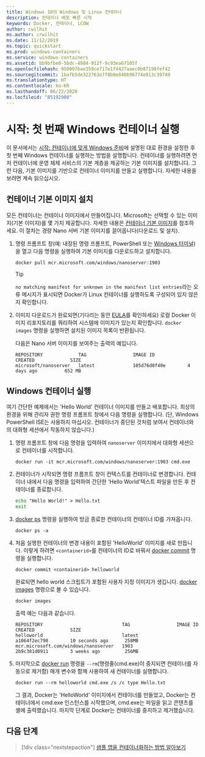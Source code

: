 ```yaml
---
title: Windows 10의 Windows 및 Linux 컨테이너
description: 컨테이너 배포 빠른 시작
keywords: Docker, 컨테이너, LCOW
author: cwilhit
ms.author: crwilhit
ms.date: 11/12/2019
ms.topic: quickstart
ms.prod: windows-containers
ms.service: windows-containers
ms.assetid: bb9bfbe0-5bdc-4984-912f-9c93ea67105f
ms.openlocfilehash: 950097bae359ce717e1f4427aaec0b87198fef42
ms.sourcegitcommit: 1bafb5de322763e7f8b0e840b96774e813c39749
ms.translationtype: HT
ms.contentlocale: ko-KR
ms.lasthandoff: 06/22/2020
ms.locfileid: "85192900"
---
```

# <a name="get-started-run-your-first-windows-container"></a>시작: 첫 번째 Windows 컨테이너 실행

이 문서에서는 [시작: 컨테이너에 맞게 Windows 준비](./set-up-environment.md)에 설명된 대로 환경을 설정한 후 첫 번째 Windows 컨테이너를 실행하는 방법을 설명합니다. 컨테이너를 실행하려면 먼저 컨테이너에 운영 체제 서비스의 기본 계층을 제공하는 기본 이미지를 설치합니다. 그런 다음, 기본 이미지를 기반으로 컨테이너 이미지를 만들고 실행합니다. 자세한 내용을 보려면 계속 읽으십시오.

## <a name="install-a-container-base-image"></a>컨테이너 기본 이미지 설치

모든 컨테이너는 컨테이너 이미지에서 만들어집니다. Microsoft는 선택할 수 있는 이미지(기본 이미지)를 몇 가지 제공합니다. 자세한 내용은 [컨테이너 기본 이미지](../manage-containers/container-base-images.md)를 참조하세요. 이 절차는 경량 Nano 서버 기본 이미지를 끌어옵니다(다운로드 및 설치).

1. 명령 프롬프트 창(예: 내장된 명령 프롬프트, PowerShell 또는 [Windows 터미널](https://www.microsoft.com/p/windows-terminal-preview/9n0dx20hk701?activetab=pivot:overviewtab))을 열고 다음 명령을 실행하여 기본 이미지를 다운로드하고 설치합니다.

   ```console
   docker pull mcr.microsoft.com/windows/nanoserver:1903
   ```

   > [!TIP]
   > `no matching manifest for unknown in the manifest list entries`라는 오류 메시지가 표시되면 Docker가 Linux 컨테이너를 실행하도록 구성되어 있지 않은지 확인합니다.

2. 이미지 다운로드가 완료되면(기다리는 동안 [EULA](../images-eula.md)를 확인하세요) 로컬 Docker 이미지 리포지토리를 쿼리하여 시스템에 이미지가 있는지 확인합니다. `docker images` 명령을 실행하면 설치된 이미지 목록이 반환됩니다.

   다음은 Nano 서버 이미지를 보여주는 출력의 예입니다.

   ```console
   REPOSITORY             TAG                 IMAGE ID            CREATED             SIZE
   microsoft/nanoserver   latest              105d76d0f40e        4 days ago          652 MB
   ```

## <a name="run-a-windows-container"></a>Windows 컨테이너 실행

여기 간단한 예제에서는 'Hello World' 컨테이너 이미지를 만들고 배포합니다. 최상의 환경을 위해 관리자 권한 명령 프롬프트 창에서 다음 명령을 실행합니다. (단, Windows PowerShell ISE는 사용하지 마십시오. 컨테이너가 중단된 것처럼 보여서 컨테이너와의 대화형 세션에서 작동하지 않습니다.)

1. 명령 프롬프트 창에 다음 명령을 입력하여 `nanoserver` 이미지에서 대화형 세션으로 컨테이너를 시작합니다.

   ```console
   docker run -it mcr.microsoft.com/windows/nanoserver:1903 cmd.exe
   ```
2. 컨테이너가 시작되면 명령 프롬프트 창이 컨텍스트를 컨테이너로 변경합니다. 컨테이너 내에서 다음 명령을 입력하여 간단한 'Hello World'텍스트 파일을 만든 후 컨테이너를 종료합니다.

   ```cmd
   echo "Hello World!" > Hello.txt
   exit
   ```

3. [docker ps](https://docs.docker.com/engine/reference/commandline/ps/) 명령을 실행하여 방금 종료한 컨테이너의 컨테이너 ID를 가져옵니다.

   ```console
   docker ps -a
   ```

4. 처음 실행한 컨테이너의 변경 내용이 포함된 'HelloWorld' 이미지를 새로 만듭니다. 이렇게 하려면 `<containerid>`를 컨테이너의 ID로 바꿔서 [docker commit](https://docs.docker.com/engine/reference/commandline/commit/) 명령을 실행합니다.

   ```console
   docker commit <containerid> helloworld
   ```

   완료되면 hello world 스크립트가 포함된 사용자 지정 이미지가 생깁니다. [docker images](https://docs.docker.com/engine/reference/commandline/images/) 명령으로 볼 수 있습니다.

   ```console
   docker images
   ```

   출력 예는 다음과 같습니다.

   ```console
   REPOSITORY                             TAG                 IMAGE ID            CREATED             SIZE
   helloworld                             latest              a1064f2ec798        10 seconds ago      258MB
   mcr.microsoft.com/windows/nanoserver   1903                2b9c381d0911        3 weeks ago         256MB
   ```

5. 마지막으로 [docker run](https://docs.docker.com/engine/reference/commandline/run/) 명령을 `--rm`(명령줄(cmd.exe)이 중지되면 컨테이너를 자동으로 제거함) 매개 변수와 함께 사용하여 새 컨테이너를 실행합니다.

   ```console
   docker run --rm helloworld cmd.exe /s /c type Hello.txt
   ```
   그 결과, Docker는 'HelloWorld' 이미지에서 컨테이너를 만들었고, Docker는 컨테이너에서 cmd.exe 인스턴스를 시작했으며, cmd.exe는 파일을 읽고 콘텐츠를 셸에 출력했습니다. 마지막 단계로 Docker는 컨테이너를 중지하고 제거했습니다.

## <a name="next-steps"></a>다음 단계

> [!div class="nextstepaction"]
> [샘플 앱을 컨테이너화하는 방법 알아보기](./building-sample-app.md)
